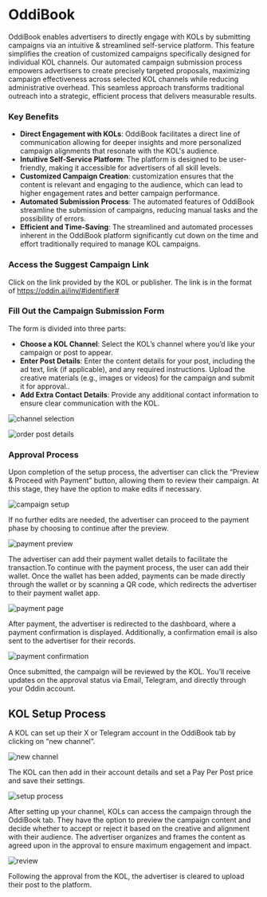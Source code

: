 # OddiBook

OddiBook enables advertisers to directly engage with KOLs by submitting campaigns via an intuitive & streamlined self-service platform. This feature simplifies the creation of customized campaigns specifically designed for individual KOL channels. Our automated campaign submission process empowers advertisers to create precisely targeted proposals, maximizing campaign effectiveness across selected KOL channels while reducing administrative overhead. This seamless approach transforms traditional outreach into a strategic, efficient process that delivers measurable results.

### Key Benefits

- **Direct Engagement with KOLs**: OddiBook facilitates a direct line of communication allowing for deeper insights and more personalized campaign alignments that resonate with the KOL's audience.
- **Intuitive Self-Service Platform**: The platform is designed to be user-friendly, making it accessible for advertisers of all skill levels.
- **Customized Campaign Creation**: customization ensures that the content is relevant and engaging to the audience, which can lead to higher engagement rates and better campaign performance.
- **Automated Submission Process**: The automated features of OddiBook streamline the submission of campaigns, reducing manual tasks and the possibility of errors.
- **Efficient and Time-Saving**: The streamlined and automated processes inherent in the OddiBook platform significantly cut down on the time and effort traditionally required to manage KOL campaigns.

### Access the Suggest Campaign Link

Click on the link provided by the KOL or publisher. The link is in the format of https://oddin.ai/inv/#identifier#

### Fill Out the Campaign Submission Form

The form is divided into three parts:

- **Choose a KOL Channel**: Select the KOL’s channel where you’d like your campaign or post to appear.
- **Enter Post Details**: Enter the content details for your post, including the ad text, link (if applicable), and any required instructions. Upload the creative materials (e.g., images or videos) for the campaign and submit it for approval..
- **Add Extra Contact Details**: Provide any additional contact information to ensure clear communication with the KOL.
 
 ![channel selection](<../../static/img/Advertiser Oddibook Channel selection.jpg>)



![order post details](<../../static/img/Advertiser OddiBook Campaign setup 2.jpg>)

### Approval Process

Upon completion of the setup process, the advertiser can click the “Preview & Proceed with Payment” button, allowing them to review their campaign. At this stage, they have the option to make edits if necessary.

![campaign setup](<../../static/img/Advertiser Oddibook Preview.jpg>)



If no further edits are needed, the advertiser can proceed to the payment phase by choosing to continue after the preview.

![payment preview](<../../static/img/Advertiser Oddibook Payments.jpg>)


The advertiser can add their payment wallet details to facilitate the transaction.To continue with the payment process, the user can add their wallet. Once the wallet has been added, payments can be made directly through the wallet or by scanning a QR code, which redirects the advertiser to their payment wallet app.

![payment page](<../../static/img/Advertiser OddiBook wallet payment.jpg>)


After payment, the advertiser is redirected to the dashboard, where a payment confirmation is displayed. Additionally, a confirmation email is also sent to the advertiser for their records.

![payment confirmation](<../../static/img/Advertiser OddiBook payment confirmation.jpg>)


Once submitted, the campaign will be reviewed by the KOL. You’ll receive updates on the approval status via Email, Telegram, and directly through your Oddin account.



## KOL Setup Process


 A KOL can set up their X or Telegram account in the OddiBook tab by clicking on “new channel”.


![new channel](<../../static/img/KOL OddiBook New Channel.jpg>)


The KOL can then add in their account details and set a Pay Per Post price and save their settings.


![setup process](<../../static/img/KOL OddiBook Channel setup.jpg>)


After setting up your channel, KOLs can access the campaign through the OddiBook tab. They have the option to preview the campaign content and decide whether to accept or reject it based on the creative and alignment with their audience. The advertiser organizes and frames the content as agreed upon in the approval to ensure maximum engagement and impact.


![review](<../../static/img/KOL OddiBook Post Preview.jpg>)


Following the approval from the KOL, the advertiser is cleared to upload their post to the platform.

